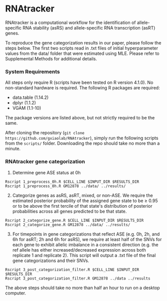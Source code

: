 # RNAtracker

RNAtracker is a computational workflow for the identification of allele-specific RNA stability (asRS) and allele-specific RNA transcription (asRT) genes. 

To reproduce the gene categorization results in our paper, please follow the steps below. The first two scripts read in .txt files of initial hyperparameter values from the data/ folder that were estimated using MLE. Please refer to Supplemental Methods for additional details. 

### System Requirements
All steps only require R (scripts have been tested on R version 4.1.0). No non-standard hardware is required. The following R packages are required: 
- data.table (1.14.2)
- dplyr (1.1.2)
- VGAM (1.1-10)

The package versions are listed above, but not strictly required to be the same. 

After cloning the repository (`git clone https://github.com/gxiaolab/RNAtracker`), simply run the following scripts from the `scripts/` folder. Downloading the repo should take no more than a minute.


### RNAtracker gene categorization 

1. Determine gene ASE status at 0h

```
Rscript 1_preprocess_0h.R $CELL_LINE $INPUT_DIR $RESULTS_DIR 
Rscript 1_preprocess_0h.R GM12878 ../data/ ../results/
```

2. Categorize genes as asRS, asRT, mixed, or non-ASE. We require the estimated posterior probability of the assigned gene state to be ≥ 0.95 or to be above the first tercile of that state's distribution of posterior probabilities across all genes predicted to be that state. 

```
Rscript 2_categorize_gene.R $CELL_LINE $INPUT_DIR $RESULTS_DIR 
Rscript 2_categorize_gene.R GM12878 ../data/ ../results/
```


3. For timepoints in gene categorizations that reflect ASE (e.g. 0h, 2h, and 6h for asRT; 2h and 6h for asRS), we require at least half of the SNVs for each gene to exhibit allelic imbalance in a consistent direction (e.g. the ref allele has either increased/decreased expression across both replicate 1 and replicate 2). This script will output a .txt file of the final gene categorizations and their SNVs. 

```
Rscript 3_post_categorization_filter.R $CELL_LINE $INPUT_DIR $RESULTS_DIR 
Rscript 3_post_categorization_filter.R GM12878 ../data ../results
```

The above steps should take no more than half an hour to run on a desktop computer. 


